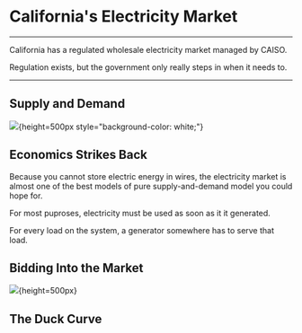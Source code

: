 # California's Electricity Market

----

California has a regulated wholesale electricity market managed by CAISO.

Regulation exists, but the government only really steps in when it needs to.

----

## Supply and Demand

![](https://upload.wikimedia.org/wikipedia/commons/thumb/7/7a/Supply-and-demand.svg/1200px-Supply-and-demand.svg.png){height=500px style="background-color: white;"}

## Economics Strikes Back

Because you cannot store electric energy in wires, the electricity market is almost one
of the best models of pure supply-and-demand model you could hope for.

For most puproses, electricity must be used as soon as it it generated.

For every load on the system, a generator somewhere has to serve that load.

## Bidding Into the Market

![](./hs-energy-slideshow/images/bidding.png){height=500px}

## The Duck Curve

